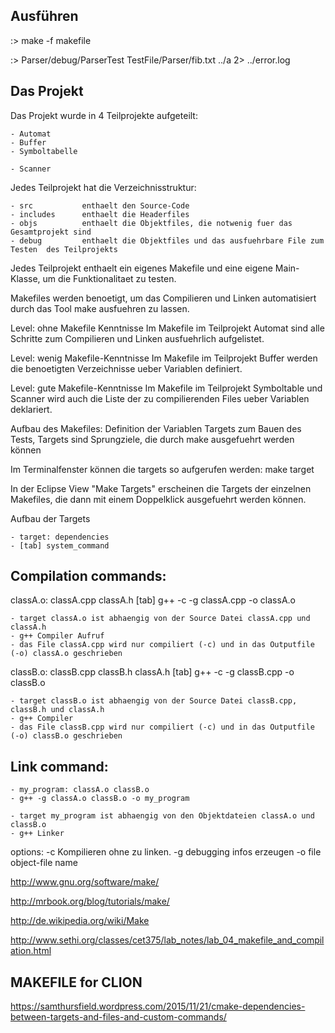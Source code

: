 ## Ausführen

:> make -f makefile

:> Parser/debug/ParserTest TestFile/Parser/fib.txt ../a 2> ../error.log

## Das Projekt

Das Projekt wurde in 4 Teilprojekte aufgeteilt:

	- Automat
	- Buffer
	- Symboltabelle
	
	- Scanner


Jedes Teilprojekt hat die Verzeichnisstruktur:

	- src			enthaelt den Source-Code
	- includes		enthaelt die Headerfiles
	- objs			enthaelt die Objektfiles, die notwenig fuer das Gesamtprojekt sind
	- debug			enthaelt die Objektfiles und das ausfuehrbare File zum Testen  des Teilprojekts
	

Jedes Teilprojekt enthaelt ein eigenes Makefile und eine eigene Main-Klasse, um die Funktionalitaet zu testen.
	
	
Makefiles werden benoetigt, um das Compilieren und Linken automatisiert durch das Tool make ausfuehren zu lassen.
 
Level: ohne Makefile Kenntnisse	
Im Makefile im Teilprojekt Automat sind alle Schritte zum Compilieren und Linken ausfuehrlich aufgelistet.


Level: wenig Makefile-Kenntnisse
Im Makefile im Teilprojekt Buffer werden die benoetigten Verzeichnisse ueber Variablen definiert.


Level: gute Makefile-Kenntnisse
Im Makefile im Teilprojekt Symboltable und Scanner wird auch die Liste der zu compilierenden Files ueber Variablen deklariert.


Aufbau des Makefiles:
	Definition der Variablen
	Targets zum Bauen des Tests, Targets sind Sprungziele, die durch make ausgefuehrt werden können 
	
Im Terminalfenster können die targets so aufgerufen werden: make target

In der Eclipse View "Make Targets" erscheinen die Targets der einzelnen Makefiles, die dann mit einem Doppelklick ausgefuehrt werden können.


Aufbau der Targets

	- target: dependencies
	- [tab] system_command


## Compilation commands:

classA.o: classA.cpp classA.h
    [tab] g++ -c -g classA.cpp -o classA.o

	- target classA.o ist abhaengig von der Source Datei classA.cpp und classA.h
	- g++ Compiler Aufruf
	- das File classA.cpp wird nur compiliert (-c) und in das Outputfile (-o) classA.o geschrieben



classB.o: classB.cpp classB.h classA.h
    [tab] g++ -c -g classB.cpp -o classB.o
    
	- target classB.o ist abhaengig von der Source Datei classB.cpp, classB.h und classA.h
	- g++ Compiler 
	- das File classB.cpp wird nur compiliert (-c) und in das Outputfile (-o) classB.o geschrieben    


## Link command:
	- my_program: classA.o classB.o
	- g++ -g classA.o classB.o -o my_program

 	- target my_program ist abhaengig von den Objektdateien classA.o und classB.o
	- g++ Linker 

 options:
		-c			Kompilieren ohne zu linken. 
		-g 			debugging infos erzeugen
		-o file     object-file name 



http://www.gnu.org/software/make/

http://mrbook.org/blog/tutorials/make/

http://de.wikipedia.org/wiki/Make

http://www.sethi.org/classes/cet375/lab_notes/lab_04_makefile_and_compilation.html


## MAKEFILE for CLION

https://samthursfield.wordpress.com/2015/11/21/cmake-dependencies-between-targets-and-files-and-custom-commands/
